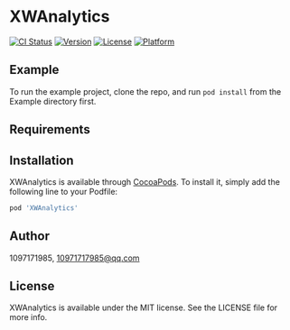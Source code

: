 # XWAnalytics

[![CI Status](https://img.shields.io/travis/1097171985/XWAnalytics.svg?style=flat)](https://travis-ci.org/1097171985/XWAnalytics)
[![Version](https://img.shields.io/cocoapods/v/XWAnalytics.svg?style=flat)](https://cocoapods.org/pods/XWAnalytics)
[![License](https://img.shields.io/cocoapods/l/XWAnalytics.svg?style=flat)](https://cocoapods.org/pods/XWAnalytics)
[![Platform](https://img.shields.io/cocoapods/p/XWAnalytics.svg?style=flat)](https://cocoapods.org/pods/XWAnalytics)

## Example

To run the example project, clone the repo, and run `pod install` from the Example directory first.

## Requirements

## Installation

XWAnalytics is available through [CocoaPods](https://cocoapods.org). To install
it, simply add the following line to your Podfile:

```ruby
pod 'XWAnalytics'
```

## Author

1097171985, 10971717985@qq.com

## License

XWAnalytics is available under the MIT license. See the LICENSE file for more info.
